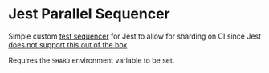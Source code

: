 # Jest Parallel Sequencer

Simple custom [test sequencer](https://jestjs.io/docs/configuration#testsequencer-string) for Jest to allow for sharding on CI since Jest [does not support this out of the box](https://github.com/facebook/jest/issues/11252).

Requires the `SHARD` environment variable to be set.
